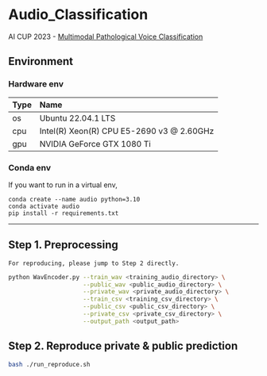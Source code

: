 # Audio_Classification
AI CUP 2023 - [Multimodal Pathological Voice Classification](https://tbrain.trendmicro.com.tw/Competitions/Details/27)

## Environment
### Hardware env
| Type | Name                                      |
| ---- |:----------------------------------------- |
| os   | Ubuntu 22.04.1 LTS                        |
| cpu  | Intel(R) Xeon(R) CPU E5-2690 v3 @ 2.60GHz |
| gpu  | NVIDIA GeForce GTX 1080 Ti                |
### Conda env
If you want to run in a virtual env,
```shell
conda create --name audio python=3.10
conda activate audio
pip install -r requirements.txt
```
---
## Step 1. Preprocessing 
`For reproducing, please jump to Step 2 directly.`
```bash
python WavEncoder.py --train_wav <training_audio_directory> \
                     --public_wav <public_audio_directory> \
                     --private_wav <private_audio_directory> \
                     --train_csv <training_csv_directory> \
                     --public_csv <public_csv_directory> \
                     --private_csv <private_csv_directory> \
                     --output_path <output_path>
```

## Step 2. Reproduce private & public prediction
```bash
bash ./run_reproduce.sh
```
